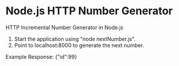 # Node.js HTTP Number Generator
HTTP Incremental Number Generator in Node.js

1. Start the application using "node nextNumber.js".
2. Point to localhost:8000 to generate the next number.


Example Response:
{"id":99}
